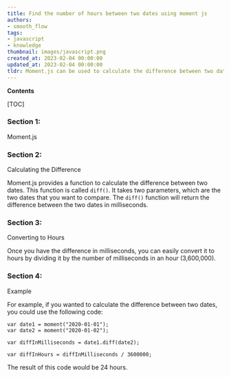 ```yaml
---
title: Find the number of hours between two dates using moment js
authors:
- smooth_flow
tags:
- javascript
- knowledge
thumbnail: images/javascript.png
created_at: 2023-02-04 00:00:00
updated_at: 2023-02-04 00:00:00
tldr: Moment.js can be used to calculate the difference between two dates in hours using the .diff() method.
---
```


**Contents**

[TOC]

### Section 1: 

Moment.js

### Section 2: 

Calculating the Difference

Moment.js provides a function to calculate the difference between two dates. This function is called `diff()`. It takes two parameters, which are the two dates that you want to compare. The `diff()` function will return the difference between the two dates in milliseconds.

### Section 3: 

Converting to Hours

Once you have the difference in milliseconds, you can easily convert it to hours by dividing it by the number of milliseconds in an hour (3,600,000).

### Section 4: 

Example

For example, if you wanted to calculate the difference between two dates, you could use the following code:

```
var date1 = moment("2020-01-01");
var date2 = moment("2020-01-02");

var diffInMilliseconds = date1.diff(date2);

var diffInHours = diffInMilliseconds / 3600000;
```

The result of this code would be 24 hours.

